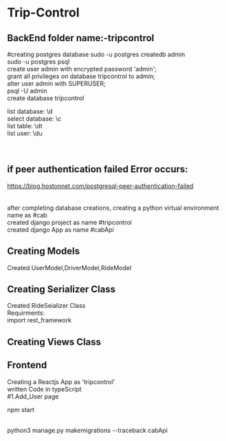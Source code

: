 # Trip-Control

## BackEnd folder name:-tripcontrol
#creating postgres database
sudo -u postgres createdb admin <br>
sudo -u postgres psql <br>
create user admin with encrypted password 'admin'; <br>
grant all privileges on database tripcontrol to admin; <br>
alter user admin with SUPERUSER; <br>
psql -U  admin <br>
create database tripcontrol <br>

list database:      \d <br>
select database:    \c <br>
list table:         \dt <br>
list user:          \du <br><br><br>



## if peer authentication failed Error occurs: <br>
https://blog.hostonnet.com/postgresql-peer-authentication-failed <br><br><br>
after completing database creations, creating a python virtual environment name as #cab <br>
created  django project as name #tripcontrol <br>
created django App as name #cabApi
##  Creating Models <br>
Created UserModel,DriverModel,RideModel <br>
## Creating Serializer Class <br>
Created RideSeializer Class <br>
Requirments:<br>
import rest_framework <br>
## Creating Views Class <br>




## Frontend <br>
Creating a Reactjs App as 'tripcontrol' <br>
written Code in typeScript <br>
#1.Add_User page 


npm start <br><br>

python3 manage.py makemigrations  --traceback cabApi




